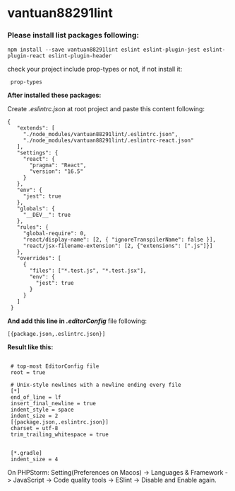 # vantuan88291lint

### Please install list packages following:

`npm install --save vantuan88291lint eslint eslint-plugin-jest eslint-plugin-react eslint-plugin-header`

check your project include prop-types or not, if not install it:

` prop-types`

**After installed these packages:**

Create _.eslintrc.json_ at root project and paste this content following:

```
{
   "extends": [
     "./node_modules/vantuan88291lint/.eslintrc.json",
     "./node_modules/vantuan88291lint/.eslintrc-react.json"
   ],
   "settings": {
     "react": {
       "pragma": "React",
       "version": "16.5"
     }
   },
   "env": {
     "jest": true
   },
   "globals": {
     "__DEV__": true
   },
   "rules": {
     "global-require": 0,
     "react/display-name": [2, { "ignoreTranspilerName": false }],
     "react/jsx-filename-extension": [2, {"extensions": [".js"]}]
   },
   "overrides": [
     {
       "files": ["*.test.js", "*.test.jsx"],
       "env": {
         "jest": true
       }
     }
   ]
 }
```

**And add this line in _.editorConfig_** file following:

`[{package.json,.eslintrc.json}]`

**Result like this:**

```# EditorConfig is awesome: http://EditorConfig.org
 
 # top-most EditorConfig file
 root = true
 
 # Unix-style newlines with a newline ending every file
 [*]
 end_of_line = lf
 insert_final_newline = true
 indent_style = space
 indent_size = 2
 [{package.json,.eslintrc.json}]
 charset = utf-8
 trim_trailing_whitespace = true
 
 
 [*.gradle]
 indent_size = 4
```

On PHPStorm: Setting(Preferences on Macos) -> Languages & Framework -> JavaScript -> Code quality tools -> ESlint -> Disable and Enable again. 
